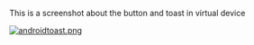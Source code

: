 This is a screenshot about the button and toast in virtual device 








[![androidtoast.png](https://i.postimg.cc/wvm8zLzW/androidtoast.png)](https://postimg.cc/qh4ZXtzn)
